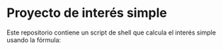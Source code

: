 # Proyecto de interés simple  
Este repositorio contiene un script de shell que calcula el interés simple usando la fórmula:
